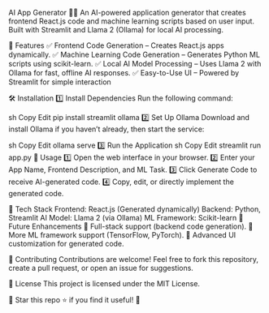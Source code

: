 AI App Generator 🧠🚀
An AI-powered application generator that creates frontend React.js code and machine learning scripts based on user input. Built with Streamlit and Llama 2 (Ollama) for local AI processing.

📌 Features
✅ Frontend Code Generation – Creates React.js apps dynamically.
✅ Machine Learning Code Generation – Generates Python ML scripts using scikit-learn.
✅ Local AI Model Processing – Uses Llama 2 with Ollama for fast, offline AI responses.
✅ Easy-to-Use UI – Powered by Streamlit for simple interaction

🛠 Installation
1️⃣ Install Dependencies
Run the following command:

sh
Copy
Edit
pip install streamlit ollama
2️⃣ Set Up Ollama
Download and install Ollama if you haven’t already, then start the service:

sh
Copy
Edit
ollama serve
3️⃣ Run the Application
sh
Copy
Edit
streamlit run app.py
🎯 Usage
1️⃣ Open the web interface in your browser.
2️⃣ Enter your App Name, Frontend Description, and ML Task.
3️⃣ Click Generate Code to receive AI-generated code.
4️⃣ Copy, edit, or directly implement the generated code.

📂 Tech Stack
Frontend: React.js (Generated dynamically)
Backend: Python, Streamlit
AI Model: Llama 2 (via Ollama)
ML Framework: Scikit-learn
🚀 Future Enhancements
🔹 Full-stack support (backend code generation).
🔹 More ML framework support (TensorFlow, PyTorch).
🔹 Advanced UI customization for generated code.

🤝 Contributing
Contributions are welcome! Feel free to fork this repository, create a pull request, or open an issue for suggestions.

📜 License
This project is licensed under the MIT License.

📌 Star this repo ⭐ if you find it useful! 🚀
